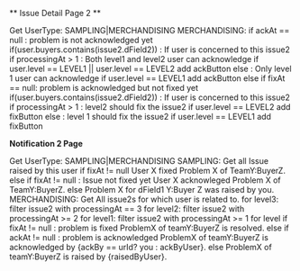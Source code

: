 
** Issue Detail Page 2 **

Get UserType: SAMPLING|MERCHANDISING
MERCHANDISING:
    if ackAt == null : problem is not acknowledged yet
        if(user.buyers.contains(issue2.dField2)) : If user is concerned to this issue2
            if processingAt > 1 : Both level1 and level2 user can acknowledge
                if user.level == LEVEL1 || user.level == LEVEL2
                    add ackButton
            else : Only level 1 user can acknowledge
                if user.level == LEVEL1
                    add ackButton
    else if fixAt == null: problem is acknowledged but not fixed yet
        if(user.buyers.contains(issue2.dField2)) : If user is concerned to this issue2
            if processingAt > 1 : level2 should fix the issue2
                if user.level == LEVEL2
                    add fixButton
            else : level 1 should fix the issue2
                if user.level == LEVEL1
                    add fixButton


**Notification 2 Page**

Get UserType: SAMPLING|MERCHANDISING
SAMPLING:
    Get all Issue raised by this user
    if fixAt != null
        User X fixed Problem X of TeamY:BuyerZ.
    else if fixAt != null : Issue not fixed yet
        User X acknowleged Problem X of TeamY:BuyerZ.
    else
        Problem X for dField1 Y:Buyer Z was raised by you.
MERCHANDISING:
    Get All issue2s for which user is related to.
    for level3: filter issue2 with processingAt == 3
    for level2: filter issue2 with processingAt >= 2
    for level1: filter issue2 with processingAt >= 1
    for level
        if fixAt != null : problem is fixed
            ProblemX of teamY:BuyerZ is resolved.
        else if ackAt != null : problem is acknowledged
            ProblemX of teamY:BuyerZ is acknowledged by {ackBy == urId? you : ackByUser}.
        else
            ProblemX of teamY:BuyerZ is raised by {raisedByUser}.
